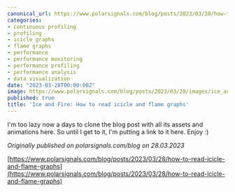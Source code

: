 ```yaml
---
canonical_url: https://www.polarsignals.com/blog/posts/2023/03/28/how-to-read-icicle-and-flame-graphs
categories:
- continuous profiling
- profiling
- icicle graphs
- flame graphs
- performance
- performance monitoring
- performance profiling
- performance analysis
- data visualization
date: "2023-03-28T00:00:00Z"
image: https://www.polarsignals.com/blog/posts/2023/03/28/images/ice_and_fire.svg
published: true
title: 'Ice and Fire: How to read icicle and flame graphs'
---
```


I'm too lazy now a days to clone the blog post with all its assets and animations here. So until I get to it, I'm putting a link to it here. Enjoy :)

_Originally published on polarsignals.com/blog on 28.03.2023_

[https://www.polarsignals.com/blog/posts/2023/03/28/how-to-read-icicle-and-flame-graphs](https://www.polarsignals.com/blog/posts/2023/03/28/how-to-read-icicle-and-flame-graphs)
